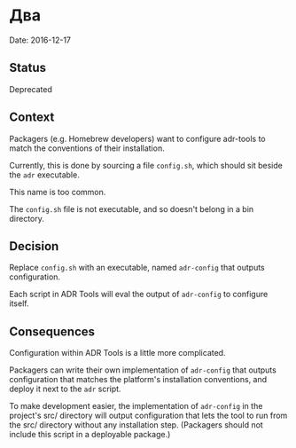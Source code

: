 # Два

Date: 2016-12-17

## Status

Deprecated

## Context

Packagers (e.g. Homebrew developers) want to configure adr-tools to match the conventions of their installation.

Currently, this is done by sourcing a file `config.sh`, which should sit beside the `adr` executable.

This name is too common.

The `config.sh` file is not executable, and so doesn't belong in a bin directory.

## Decision

Replace `config.sh` with an executable, named `adr-config` that outputs configuration.

Each script in ADR Tools will eval the output of `adr-config` to configure itself.

## Consequences

Configuration within ADR Tools is a little more complicated.

Packagers can write their own implementation of `adr-config` that outputs configuration that matches the platform's installation conventions, and deploy it next to the `adr` script.

To make development easier, the implementation of `adr-config` in the project's src/ directory will output configuration that lets the tool to run from the src/ directory without any installation step. (Packagers should not include this script in a deployable package.)

